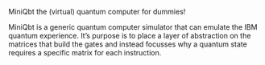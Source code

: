 MiniQbt the (virtual) quantum computer for dummies!

MiniQbt is a generic quantum computer simulator that can emulate the IBM quantum experience. 
It’s purpose is to place a layer of abstraction on the matrices that build the gates and instead focusses why a quantum state requires a specific matrix for each instruction. 

